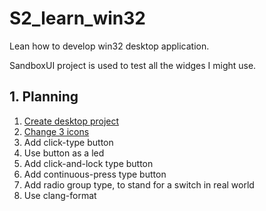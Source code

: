 # S2_learn_win32
Lean how to develop win32 desktop application.


SandboxUI project is used to test all the widges I might use.

## 1. Planning
1. [Create desktop project](./11-documents/00-create-win32-desktop-application-project/new-win32-desktop-app-project.md)
1. [Change 3 icons](./11-documents/01-change-icon-in-3-places/change-ico.md)
1. Add click-type button
1. Use button as a led
1. Add click-and-lock type button
1. Add continuous-press type button
1. Add radio group type, to stand for a switch in real world
2. Use clang-format
